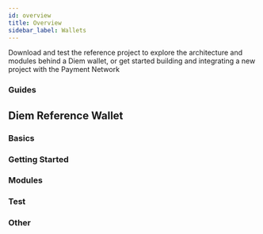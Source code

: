 ```yaml
---
id: overview
title: Overview
sidebar_label: Wallets
---
```


Download and test the reference project to explore the architecture and modules behind a Diem wallet, or get started building and integrating a new project with the Payment Network


### Guides

<CardsWrapper>
  <SimpleTextCard
    icon="img/wallet-integration-guide.svg"
    iconDark="img/wallet-integration-guide-dark.svg"
    overlay="Integrate your wallet with the Diem Payment Network"
    title="Wallet Integration Guide"
    to="/docs/wallet-app/wallet-guide"
  />
</CardsWrapper>

## Diem Reference Wallet

### Basics

<CardsWrapper>
  <SimpleTextCard
    icon="img/introduction-to-wallets.svg"
    iconDark="img/introduction-to-wallets-dark.svg"
    overlay="Introduction to the Reference Wallet project"
    title="Introduction"
    to="/docs/wallet-app/intro-to-drw"
  />
  <SimpleTextCard
    icon="img/wallet-architecture.svg"
    iconDark="img/wallet-architecture-dark.svg"
    overlay="Learn more about reference wallet architecture"
    title="Wallet Architecture"
    to="/docs/wallet-app/intro-to-drw#wallet-architecture"
  />
  <SimpleTextCard
    icon="img/diem-coin-sourcing.svg"
    iconDark="img/diem-coin-sourcing-dark.svg"
    overlay="Read about inventory management and coin sourcing"
    title="Diem Coin Sourcing"
    to="/docs/wallet-app/intro-to-drw#diem-coin-sourcing"
  />
</CardsWrapper>

### Getting Started

<CardsWrapper>
  <SimpleTextCard
    icon="img/reference-wallet-setup.svg"
    iconDark="img/reference-wallet-setup-dark.svg"
    overlay="Set up the Diem Reference Wallet"
    title="Reference Wallet Setup"
    to="/docs/wallet-app/develop-reference-wallet"
  />
  <SimpleTextCard
    icon="img/wallet-administration-dashboard.svg"
    iconDark="img/wallet-administration-dashboard-dark.svg"
    overlay="Manage users, admins, and inventory using the admin dashboard."
    title="Admin Dashboard"
    to="/docs/wallet-app/try-wallet-admin"
  />
</CardsWrapper>

### Modules

<CardsWrapper>
  <SimpleTextCard
    icon="img/login-and-authentication.svg"
    iconDark="img/login-and-authentication-dark.svg"
    overlay="Read about how login and authentication has been implemented"
    title="Login & Authentication"
    to="/docs/wallet-app/develop-reference-wallet#login-and-authentication"
  />
  <SimpleTextCard
    icon="img/custody.svg"
    iconDark="img/custody-dark.svg"
    overlay="Learn how to use the custody module to craft and sign transactions"
    title="Custody"
    to="/docs/wallet-app/develop-reference-wallet#custody-module"
  />
  <SimpleTextCard
    icon="img/storage.svg"
    iconDark="img/storage-dark.svg"
    overlay="Module on how the reference wallet stores its data."
    title="Storage"
    to="/docs/wallet-app/develop-reference-wallet#storage-module"
  />
  <SimpleTextCard
    icon="img/risk.svg"
    iconDark="img/risk-dark.svg"
    overlay="Module on how risk checks are implemented."
    title="Risk"
    to="/docs/wallet-app/develop-reference-wallet#risk-module"
  />
  <SimpleTextCard
    icon="img/compliance.svg"
    iconDark="img/compliance-dark.svg"
    overlay="See how the reference wallet implements compliance rules and requirements."
    title="Compliance"
    to="/docs/wallet-app/develop-reference-wallet#compliance-module"
  />

  <SimpleTextCard
    icon="img/liquidity.svg"
    iconDark="img/liquidity-dark.svg"
    overlay="Learn how liquidity works and its implementation details"
    title="Liquidity"
    to="/docs/wallet-app/develop-reference-wallet#liquidity-inventory-setup"
  />
</CardsWrapper>

### Test

<CardsWrapper>
  <SimpleTextCard
    icon="img/public-demo-wallet.svg"
    iconDark="img/public-demo-wallet-dark.svg"
    overlay="Try the public demo wallet"
    title="Public Wallet Demo"
    to="/docs/wallet-app/public-demo-wallet"
  />
  <SimpleTextCard
    icon="img/local-web-wallet.svg"
    iconDark="img/local-web-wallet-dark.svg"
    overlay="Use and test the local web version of the reference wallet"
    title="Local Web Wallet"
    to="/docs/wallet-app/try-local-web-wallet"
  />
  <SimpleTextCard
    icon="img/local-mobile-wallet.svg"
    iconDark="img/local-mobile-wallet-dark.svg"
    overlay="Use and test the local mobile version of the reference wallet"
    title="Local Mobile Wallet"
    to="/docs/wallet-app/try-local-mobile-wallet"
  />
</CardsWrapper>

### Other

<CardsWrapper>
  <SimpleTextCard
    icon="img/transaction-workflows.svg"
    iconDark="img/transaction-workflows-dark.svg"
    overlay="Learn about how different types of transactions are settled."
    title="Transaction Workflows"
    to="/docs/wallet-app/develop-reference-wallet#transaction-workflows"
  />
  <SimpleTextCard
    icon="img/pubsub.svg"
    iconDark="img/pubsub-dark.svg"
    overlay="See how the reference wallet uses PubSub to continuously poll the blockchain"
    title="PubSub"
    to="/docs/wallet-app/develop-reference-wallet#pubsub"
  />
  <SimpleTextCard
    icon="img/service-apis.svg"
    iconDark="img/service-apis-dark.svg"
    overlay="Learn how the front-end uses service APIs to communicate with the back-end."
    title="Service APIs"
    to="/docs/wallet-app/develop-reference-wallet#service-apis"
  />
  <SimpleTextCard
    icon="img/localization.svg"
    iconDark="img/localization-dark.svg"
    overlay="Diem Reference Wallet project localization"
    title="Localization"
    to="/docs/wallet-app/develop-reference-wallet#localization"
  />
  <SimpleTextCard
    icon="img/contribute.svg"
    iconDark="img/contribute-dark.svg"
    overlay="Learn how you can contribute to the DRM project."
    title="Contribute"
    to="/docs/wallet-app/develop-reference-wallet#contribute"
  />
</CardsWrapper>
